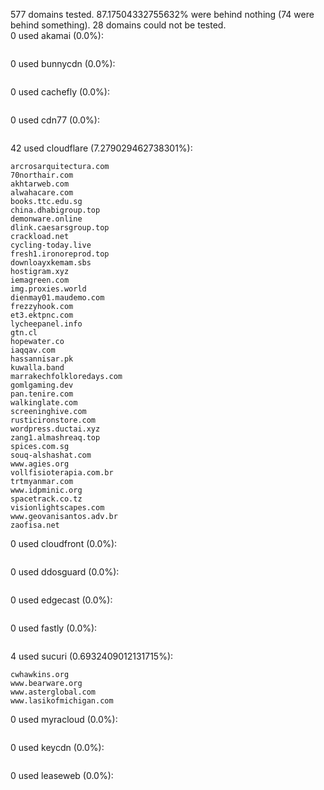 577 domains tested. 87.17504332755632% were behind nothing (74 were behind something). 28 domains could not be tested.<br>
0 used akamai (0.0%):
```

```

0 used bunnycdn (0.0%):
```

```

0 used cachefly (0.0%):
```

```

0 used cdn77 (0.0%):
```

```

42 used cloudflare (7.279029462738301%):
```
arcrosarquitectura.com
70northair.com
akhtarweb.com
alwahacare.com
books.ttc.edu.sg
china.dhabigroup.top
demonware.online
dlink.caesarsgroup.top
crackload.net
cycling-today.live
fresh1.ironoreprod.top
downloayxkemam.sbs
hostigram.xyz
iemagreen.com
img.proxies.world
dienmay01.maudemo.com
frezzyhook.com
et3.ektpnc.com
lycheepanel.info
gtn.cl
hopewater.co
iaqqav.com
hassannisar.pk
kuwalla.band
marrakechfolkloredays.com
gomlgaming.dev
pan.tenire.com
walkinglate.com
screeninghive.com
rusticironstore.com
wordpress.ductai.xyz
zang1.almashreaq.top
spices.com.sg
souq-alshashat.com
www.agies.org
vollfisioterapia.com.br
trtmyanmar.com
www.idpminic.org
spacetrack.co.tz
visionlightscapes.com
www.geovanisantos.adv.br
zaofisa.net
```

0 used cloudfront (0.0%):
```

```

0 used ddosguard (0.0%):
```

```

0 used edgecast (0.0%):
```

```

0 used fastly (0.0%):
```

```

4 used sucuri (0.6932409012131715%):
```
cwhawkins.org
www.bearware.org
www.asterglobal.com
www.lasikofmichigan.com
```

0 used myracloud (0.0%):
```

```

0 used keycdn (0.0%):
```

```

0 used leaseweb (0.0%):
```

```
